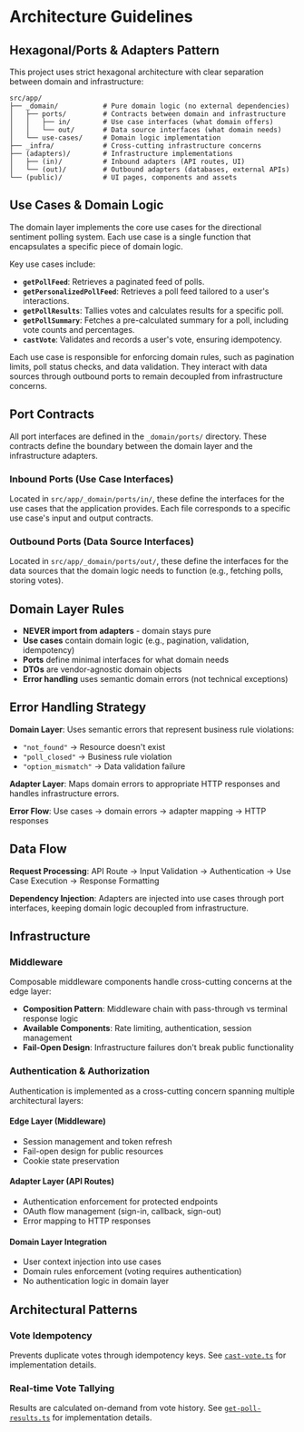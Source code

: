 # Architecture Guidelines

## Hexagonal/Ports & Adapters Pattern

This project uses strict hexagonal architecture with clear separation between domain and infrastructure:

```
src/app/
├── _domain/           # Pure domain logic (no external dependencies)
│   ├── ports/         # Contracts between domain and infrastructure
│   │   ├── in/        # Use case interfaces (what domain offers)
│   │   └── out/       # Data source interfaces (what domain needs)
│   └── use-cases/     # Domain logic implementation
├── _infra/            # Cross-cutting infrastructure concerns
├── (adapters)/        # Infrastructure implementations
│   ├── (in)/          # Inbound adapters (API routes, UI)
│   └── (out)/         # Outbound adapters (databases, external APIs)
└── (public)/          # UI pages, components and assets
```

## Use Cases & Domain Logic

The domain layer implements the core use cases for the directional sentiment polling system. Each use case is a single function that encapsulates a specific piece of domain logic.

Key use cases include:

- **`getPollFeed`**: Retrieves a paginated feed of polls.
- **`getPersonalizedPollFeed`**: Retrieves a poll feed tailored to a user's interactions.
- **`getPollResults`**: Tallies votes and calculates results for a specific poll.
- **`getPollSummary`**: Fetches a pre-calculated summary for a poll, including vote counts and percentages.
- **`castVote`**: Validates and records a user's vote, ensuring idempotency.

Each use case is responsible for enforcing domain rules, such as pagination limits, poll status checks, and data validation. They interact with data sources through outbound ports to remain decoupled from infrastructure concerns.

## Port Contracts

All port interfaces are defined in the `_domain/ports/` directory. These contracts define the boundary between the domain layer and the infrastructure adapters.

### Inbound Ports (Use Case Interfaces)

Located in `src/app/_domain/ports/in/`, these define the interfaces for the use cases that the application provides. Each file corresponds to a specific use case's input and output contracts.

### Outbound Ports (Data Source Interfaces)

Located in `src/app/_domain/ports/out/`, these define the interfaces for the data sources that the domain logic needs to function (e.g., fetching polls, storing votes).

## Domain Layer Rules

- **NEVER import from adapters** - domain stays pure
- **Use cases** contain domain logic (e.g., pagination, validation, idempotency)
- **Ports** define minimal interfaces for what domain needs
- **DTOs** are vendor-agnostic domain objects
- **Error handling** uses semantic domain errors (not technical exceptions)

## Error Handling Strategy

**Domain Layer**: Uses semantic errors that represent business rule violations:

- `"not_found"` → Resource doesn't exist
- `"poll_closed"` → Business rule violation
- `"option_mismatch"` → Data validation failure

**Adapter Layer**: Maps domain errors to appropriate HTTP responses and handles infrastructure errors.

**Error Flow**: Use cases → domain errors → adapter mapping → HTTP responses

## Data Flow

**Request Processing**: API Route → Input Validation → Authentication → Use Case Execution → Response Formatting

**Dependency Injection**: Adapters are injected into use cases through port interfaces, keeping domain logic decoupled from infrastructure.

## Infrastructure

### Middleware

Composable middleware components handle cross-cutting concerns at the edge layer:

- **Composition Pattern**: Middleware chain with pass-through vs terminal response logic
- **Available Components**: Rate limiting, authentication, session management
- **Fail-Open Design**: Infrastructure failures don't break public functionality

### Authentication & Authorization

Authentication is implemented as a cross-cutting concern spanning multiple architectural layers:

#### Edge Layer (Middleware)

- Session management and token refresh
- Fail-open design for public resources
- Cookie state preservation

#### Adapter Layer (API Routes)

- Authentication enforcement for protected endpoints
- OAuth flow management (sign-in, callback, sign-out)
- Error mapping to HTTP responses

#### Domain Layer Integration

- User context injection into use cases
- Domain rules enforcement (voting requires authentication)
- No authentication logic in domain layer

## Architectural Patterns

### Vote Idempotency

Prevents duplicate votes through idempotency keys. See [`cast-vote.ts`](../src/app/_domain/use-cases/polls/cast-vote.ts) for implementation details.

### Real-time Vote Tallying

Results are calculated on-demand from vote history. See [`get-poll-results.ts`](../src/app/_domain/use-cases/polls/get-poll-results.ts) for implementation details.
